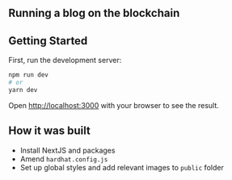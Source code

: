 ## Running a blog on the blockchain

## Getting Started

First, run the development server:

```bash
npm run dev
# or
yarn dev
```

Open [http://localhost:3000](http://localhost:3000) with your browser to see the result.

## How it was built

- Install NextJS and packages
- Amend `hardhat.config.js`
- Set up global styles and add relevant images to `public` folder
